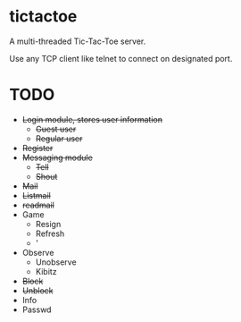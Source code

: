 # tictactoe
A multi-threaded Tic-Tac-Toe server.

Use any TCP client like telnet to connect on designated port.

# TODO

- ~~Login module, stores user information~~
  - ~~Guest user~~
  - ~~Regular user~~
- ~~Register~~
- ~~Messaging module~~
  - ~~Tell~~
  - ~~Shout~~
- ~~Mail~~
- ~~Listmail~~
- ~~readmail~~
- Game
  - Resign
  - Refresh
  - '
- Observe
  - Unobserve
  - Kibitz
- ~~Block~~
- ~~Unblock~~
- Info
- Passwd
